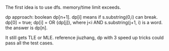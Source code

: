 
The first idea is to use dfs.   memory/time limit exceeds. 

dp approach:
boolean dp[n+1]. dp[i] means if s.substring(0,i) can break.
dp[0] = true;
dp[i] = OR {dp[j]}, where j<i AND s.substring(j+1, i) is a word. 
the answer is dp[n]. 

It still gets TLE or MLE.  reference jiuzhang, dp with 3 speed up tricks could pass all the test cases.  

 



 